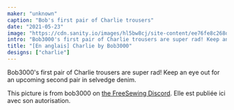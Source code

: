 ```yaml
---
maker: "unknown"
caption: "Bob's first pair of Charlie trousers"
date: "2021-05-23"
image: "https://cdn.sanity.io/images/hl5bw8cj/site-content/ee76fe8c268daeeccaf13b26086bd70e4f8537b0-1200x1600.jpg"
intro: "Bob3000's first pair of Charlie trousers are super rad! Keep an eye out for an upcoming second pair in selvedge denim."
title: "[En anglais] Charlie by Bob3000"
designs: ["charlie"]
---
```



Bob3000's first pair of Charlie trousers are super rad! Keep an eye out for an upcoming second pair in selvedge denim.

<Note>

This picture is from bob3000 on [the FreeSewing Discord](https://discord.freesewing.org/). Elle est publiée ici avec son autorisation.

</Note>

